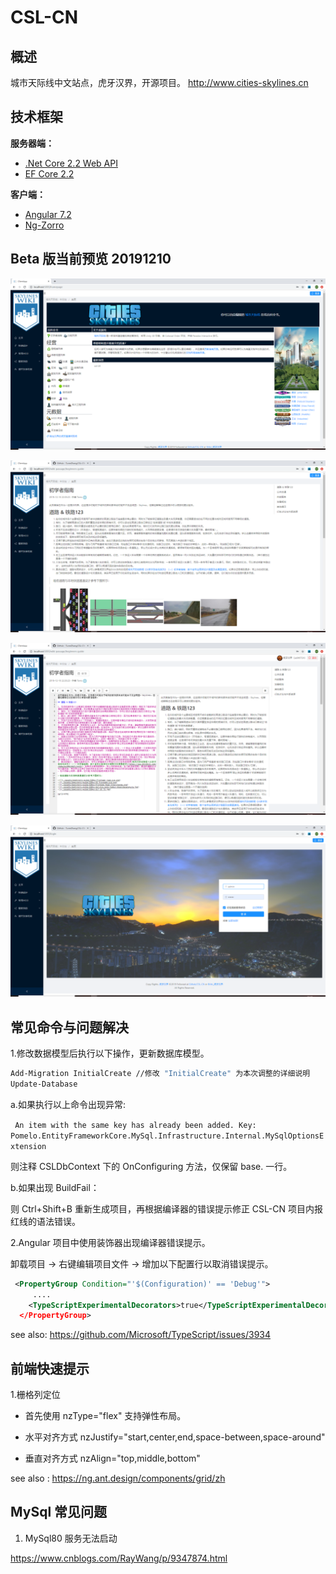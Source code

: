# CSL-CN

## 概述

城市天际线中文站点，虎牙汉界，开源项目。 <http://www.cities-skylines.cn>

## 技术框架

**服务器端：**

- [.Net Core 2.2 Web API](https://docs.microsoft.com/zh-cn/aspnet/?view=aspnetcore-2.2#pivot=core)
- [EF Core 2.2](https://docs.microsoft.com/zh-cn/ef/core/index)

**客户端：**

- [Angular 7.2](https://www.angular.cn/)
- [Ng-Zorro](https://ng.ant.design/)

## Beta 版当前预览 20191210

![homepage](./homepage.png)

![wikipage](./wikipage.png)

![edit](./edit.png)

![login](./login.png)

## 常见命令与问题解决

1.修改数据模型后执行以下操作，更新数据库模型。

```cmd
Add-Migration InitialCreate //修改 "InitialCreate" 为本次调整的详细说明
Update-Database
```

a.如果执行以上命令出现异常:

``
An item with the same key has already been added. Key: Pomelo.EntityFrameworkCore.MySql.Infrastructure.Internal.MySqlOptionsExtension``

则注释 CSLDbContext 下的 OnConfiguring 方法，仅保留 base. 一行。

b.如果出现 BuildFail：

则 Ctrl+Shift+B 重新生成项目，再根据编译器的错误提示修正 CSL-CN 项目内报红线的语法错误。


2.Angular 项目中使用装饰器出现编译器错误提示。

卸载项目 -> 右键编辑项目文件 -> 增加以下配置行以取消错误提示。

```xml
 <PropertyGroup Condition="'$(Configuration)' == 'Debug'">
     ....
    <TypeScriptExperimentalDecorators>true</TypeScriptExperimentalDecorators
  </PropertyGroup>
```

 see also: https://github.com/Microsoft/TypeScript/issues/3934
 
 ## 前端快速提示
 
 1.栅格列定位
 
 - 首先使用 nzType="flex" 支持弹性布局。
 
 - 水平对齐方式 nzJustify="start,center,end,space-between,space-around"
 
 - 垂直对齐方式 nzAlign="top,middle,bottom"
 
 see also : https://ng.ant.design/components/grid/zh

## MySql 常见问题

1. MySql80 服务无法启动

https://www.cnblogs.com/RayWang/p/9347874.html
